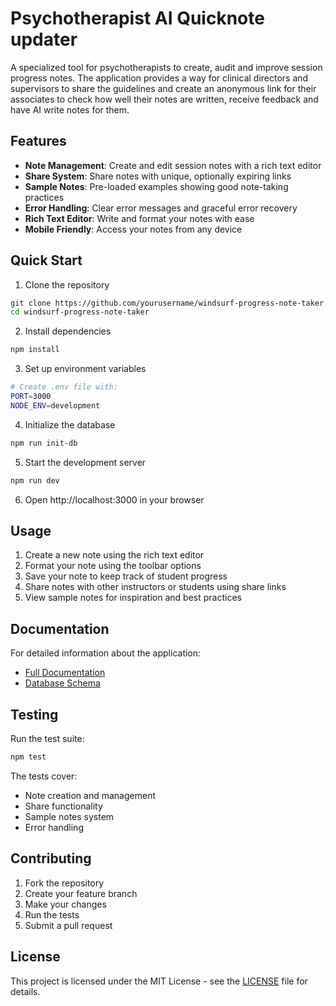 # Psychotherapist AI Quicknote updater

A specialized tool for psychotherapists to create, audit and improve session progress notes. The application provides a way for clinical directors and supervisors to share the guidelines and create an anonymous link for their associates to check how well their notes are written, receive feedback and have AI write notes for them.

## Features

- **Note Management**: Create and edit session notes with a rich text editor
- **Share System**: Share notes with unique, optionally expiring links
- **Sample Notes**: Pre-loaded examples showing good note-taking practices
- **Error Handling**: Clear error messages and graceful error recovery
- **Rich Text Editor**: Write and format your notes with ease
- **Mobile Friendly**: Access your notes from any device

## Quick Start

1. Clone the repository
```bash
git clone https://github.com/yourusername/windsurf-progress-note-taker.git
cd windsurf-progress-note-taker
```

2. Install dependencies
```bash
npm install
```

3. Set up environment variables
```bash
# Create .env file with:
PORT=3000
NODE_ENV=development
```

4. Initialize the database
```bash
npm run init-db
```

5. Start the development server
```bash
npm run dev
```

6. Open http://localhost:3000 in your browser

## Usage

1. Create a new note using the rich text editor
2. Format your note using the toolbar options
3. Save your note to keep track of student progress
4. Share notes with other instructors or students using share links
5. View sample notes for inspiration and best practices

## Documentation

For detailed information about the application:
- [Full Documentation](docs/DOCUMENTATION.md)
- [Database Schema](docs/DATABASE-SCHEMA.md)

## Testing

Run the test suite:
```bash
npm test
```

The tests cover:
- Note creation and management
- Share functionality
- Sample notes system
- Error handling

## Contributing

1. Fork the repository
2. Create your feature branch
3. Make your changes
4. Run the tests
5. Submit a pull request

## License

This project is licensed under the MIT License - see the [LICENSE](LICENSE) file for details.

